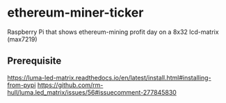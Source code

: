 # ethereum-miner-ticker
Raspberry Pi that shows ethereum-mining profit day on a 8x32 lcd-matrix (max7219)

## Prerequisite
https://luma-led-matrix.readthedocs.io/en/latest/install.html#installing-from-pypi
https://github.com/rm-hull/luma.led_matrix/issues/56#issuecomment-277845830
